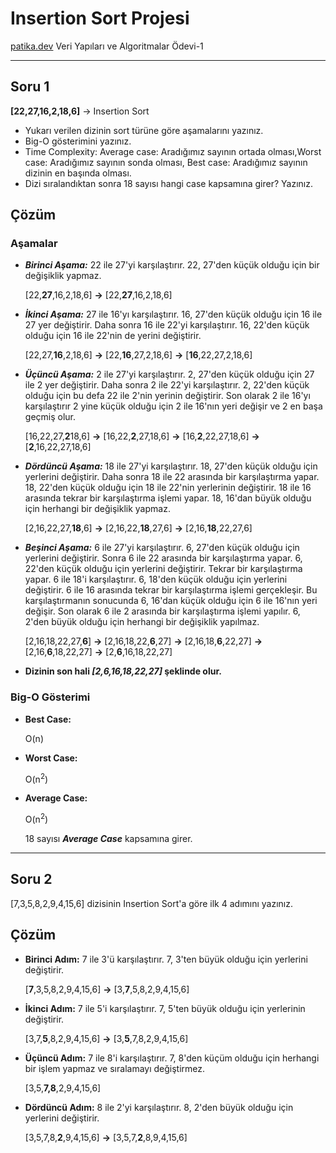 # Insertion Sort Projesi
[patika.dev](https://www.patika.dev/) Veri Yapıları ve Algoritmalar Ödevi-1

***
## Soru 1
**[22,27,16,2,18,6]** -> Insertion Sort

* Yukarı verilen dizinin sort türüne göre aşamalarını yazınız.
* Big-O gösterimini yazınız.
* Time Complexity: Average case: Aradığımız sayının ortada olması,Worst case: Aradığımız sayının sonda olması, Best case: Aradığımız sayının dizinin en başında olması.
* Dizi sıralandıktan sonra 18 sayısı hangi case kapsamına girer? Yazınız.


## Çözüm

### Aşamalar
* ***Birinci Aşama:*** 22 ile 27'yi karşılaştırır. 22, 27'den küçük olduğu için bir değişiklik yapmaz.

    [22,**27**,16,2,18,6] **->** [22,**27**,16,2,18,6]

* ***İkinci Aşama:*** 27 ile 16'yı karşılaştırır. 16, 27'den küçük olduğu için 16 ile 27 yer değiştirir. Daha sonra 16 ile 22'yi karşılaştırır. 16, 22'den küçük olduğu için 16 ile 22'nin de yerini değiştirir.

  [22,27,**16**,2,18,6] **->** [22,**16**,27,2,18,6] **->** [**16**,22,27,2,18,6]

* ***Üçüncü Aşama:*** 2 ile 27'yi karşılaştırır. 2, 27'den küçük olduğu için 27 ile 2 yer değiştirir. Daha sonra 2 ile 22'yi karşılaştırır. 2, 22'den küçük olduğu için bu defa 22 ile 2'nin yerinin değiştirir. Son olarak 2 ile 16'yı karşılaştırır 2 yine küçük olduğu için 2 ile 16'nın yeri değişir ve 2 en başa geçmiş olur.

  [16,22,27,**2**18,6] **->** [16,22,**2**,27,18,6] **->** [16,**2**,22,27,18,6] **->** [**2**,16,22,27,18,6]

* ***Dördüncü Aşama:*** 18 ile 27'yi karşılaştırır. 18, 27'den küçük olduğu için yerlerini değiştirir. Daha sonra 18 ile 22 arasında bir karşılaştırma yapar. 18, 22'den küçük olduğu için 18 ile 22'nin yerlerinin değiştirir. 18 ile 16 arasında tekrar bir karşılaştırma işlemi yapar. 18, 16'dan büyük olduğu için herhangi bir değişiklik yapmaz.

  [2,16,22,27,**18**,6] **->** [2,16,22,**18**,27,6] **->** [2,16,**18**,22,27,6]

* ***Beşinci Aşama:*** 6 ile 27'yi karşılaştırır. 6, 27'den küçük olduğu için yerlerini değiştirir. Sonra 6 ile 22 arasında bir karşılaştırma yapar. 6, 22'den küçük olduğu için yerlerini değiştirir. Tekrar bir karşılaştırma yapar. 6 ile 18'i karşılaştırır. 6, 18'den küçük olduğu için yerlerini değiştirir. 6 ile 16 arasında tekrar bir karşılaştırma işlemi gerçekleşir. Bu karşılaştırmanın sonucunda 6, 16'dan küçük olduğu için 6 ile 16'nın yeri değişir. Son olarak 6 ile 2 arasında bir karşılaştırma işlemi yapılır. 6, 2'den büyük olduğu için herhangi bir değişiklik yapılmaz.

  [2,16,18,22,27,**6**] **->** [2,16,18,22,**6**,27] **->** [2,16,18,**6**,22,27] **->** [2,16,**6**,18,22,27] **->** [2,**6**,16,18,22,27]

* **Dizinin son hali ***[2,6,16,18,22,27]*** şeklinde olur.**

### Big-O Gösterimi

* **Best Case:** 

   O(n)

* **Worst Case:**

  O(n<sup>2</sup>)

* **Average Case:**

  O(n<sup>2</sup>)

     18 sayısı ***Average Case*** kapsamına girer.

***

## Soru 2
[7,3,5,8,2,9,4,15,6] dizisinin Insertion Sort'a göre ilk 4 adımını yazınız.


## Çözüm

* **Birinci Adım:**
 7 ile 3'ü karşılaştırır. 7, 3'ten büyük olduğu için yerlerini değiştirir.

  [**7**,3,5,8,2,9,4,15,6] **->** [3,**7**,5,8,2,9,4,15,6]

* **İkinci Adım:**
7 ile 5'i karşılaştırır. 7, 5'ten büyük olduğu için yerlerinin değiştirir.

  [3,7,**5**,8,2,9,4,15,6] **->** [3,**5**,7,8,2,9,4,15,6]

* **Üçüncü Adım:**
7 ile 8'i karşılaştırır. 7, 8'den küçüm olduğu için herhangi bir işlem yapmaz ve sıralamayı değiştirmez.

  [3,5,**7,8**,2,9,4,15,6]

* **Dördüncü Adım:**
8 ile 2'yi karşılaştırır. 8, 2'den büyük olduğu için yerlerini değiştirir.

  [3,5,7,8,**2**,9,4,15,6] **->** [3,5,7,**2**,8,9,4,15,6]